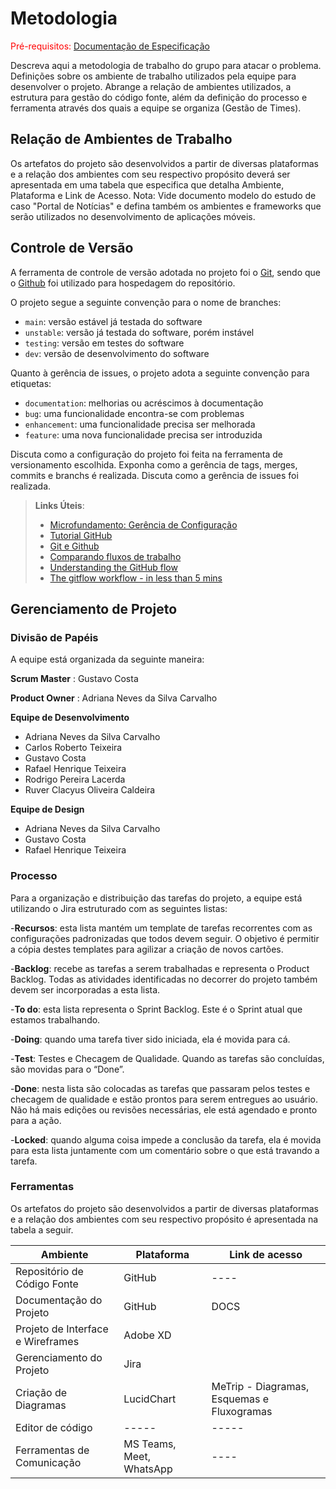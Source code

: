 
# Metodologia

<span style="color:red">Pré-requisitos: <a href="2-Especificação do Projeto.md"> Documentação de Especificação</a></span>

Descreva aqui a metodologia de trabalho do grupo para atacar o problema. Definições sobre os ambiente de trabalho utilizados pela  equipe para desenvolver o projeto. Abrange a relação de ambientes utilizados, a estrutura para gestão do código fonte, além da definição do processo e ferramenta através dos quais a equipe se organiza (Gestão de Times).

## Relação de Ambientes de Trabalho

Os artefatos do projeto são desenvolvidos a partir de diversas plataformas e a relação dos ambientes com seu respectivo propósito deverá ser apresentada em uma tabela que especifica que detalha Ambiente, Plataforma e Link de Acesso. 
Nota: Vide documento modelo do estudo de caso "Portal de Notícias" e defina também os ambientes e frameworks que serão utilizados no desenvolvimento de aplicações móveis.

## Controle de Versão

A ferramenta de controle de versão adotada no projeto foi o
[Git](https://git-scm.com/), sendo que o [Github](https://github.com)
foi utilizado para hospedagem do repositório.

O projeto segue a seguinte convenção para o nome de branches:

- `main`: versão estável já testada do software
- `unstable`: versão já testada do software, porém instável
- `testing`: versão em testes do software
- `dev`: versão de desenvolvimento do software

Quanto à gerência de issues, o projeto adota a seguinte convenção para
etiquetas:

- `documentation`: melhorias ou acréscimos à documentação
- `bug`: uma funcionalidade encontra-se com problemas
- `enhancement`: uma funcionalidade precisa ser melhorada
- `feature`: uma nova funcionalidade precisa ser introduzida

Discuta como a configuração do projeto foi feita na ferramenta de versionamento escolhida. Exponha como a gerência de tags, merges, commits e branchs é realizada. Discuta como a gerência de issues foi realizada.

> **Links Úteis**:
> - [Microfundamento: Gerência de Configuração](https://pucminas.instructure.com/courses/87878/)
> - [Tutorial GitHub](https://guides.github.com/activities/hello-world/)
> - [Git e Github](https://www.youtube.com/playlist?list=PLHz_AreHm4dm7ZULPAmadvNhH6vk9oNZA)
>  - [Comparando fluxos de trabalho](https://www.atlassian.com/br/git/tutorials/comparing-workflows)
> - [Understanding the GitHub flow](https://guides.github.com/introduction/flow/)
> - [The gitflow workflow - in less than 5 mins](https://www.youtube.com/watch?v=1SXpE08hvGs)

## Gerenciamento de Projeto

### Divisão de Papéis

A equipe está organizada da seguinte maneira: 

**Scrum Master** : Gustavo Costa 

**Product Owner** : Adriana Neves da Silva Carvalho 

**Equipe de Desenvolvimento** 

- Adriana Neves da Silva Carvalho 
- Carlos Roberto Teixeira 
- Gustavo Costa
- Rafael Henrique Teixeira 
- Rodrigo Pereira Lacerda 
- Ruver Clacyus Oliveira Caldeira 

**Equipe de Design** 

- Adriana Neves da Silva Carvalho 
- Gustavo Costa 
- Rafael Henrique Teixeira 


### Processo

Para a organização e distribuição das tarefas do projeto, a equipe está utilizando o Jira estruturado com as seguintes listas: 

-**Recursos**: esta lista mantém um template de tarefas recorrentes com as configurações padronizadas que todos devem seguir. O objetivo é permitir a cópia destes templates para agilizar a criação de novos cartões. 

-**Backlog**: recebe as tarefas a serem trabalhadas e representa o Product Backlog. Todas as atividades identificadas no decorrer do projeto também devem ser incorporadas a esta lista. 

-**To do**: esta lista representa o Sprint Backlog. Este é o Sprint atual que estamos trabalhando. 

-**Doing**: quando uma tarefa tiver sido iniciada, ela é movida para cá. 

-**Test**: Testes e Checagem de Qualidade. Quando as tarefas são concluídas, são movidas para o “Done”. 

-**Done**: nesta lista são colocadas as tarefas que passaram pelos testes e checagem de qualidade e estão prontos para serem entregues ao usuário. Não há mais edições ou revisões necessárias, ele está agendado e pronto para a ação. 

-**Locked**: quando alguma coisa impede a conclusão da tarefa, ela é movida para esta lista juntamente com um comentário sobre o que está travando a tarefa. 

### Ferramentas

Os artefatos do projeto são desenvolvidos a partir de diversas plataformas e a relação dos ambientes com seu respectivo propósito é apresentada na tabela a seguir. 

| Ambiente | Plataforma | Link de acesso|
|------|---------|---------|
| Repositório de Código Fonte | GitHub | ---- |
| Documentação do Projeto | GitHub | DOCS |
| Projeto de Interface e Wireframes | Adobe XD |
| Gerenciamento do Projeto | Jira |  
| Criação de Diagramas | LucidChart | MeTrip - Diagramas, Esquemas e Fluxogramas |
| Editor de código |   -----    |  -----   |
| Ferramentas de Comunicação | MS Teams, Meet, WhatsApp | ----  |
